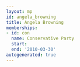 ```yaml
---
layout: mp
id: angela_browning
title: Angela Browning
memberships:
- id: con
  name: Conservative Party
  start: 
  end: '2010-03-30'
autogenerated: true
---
```

